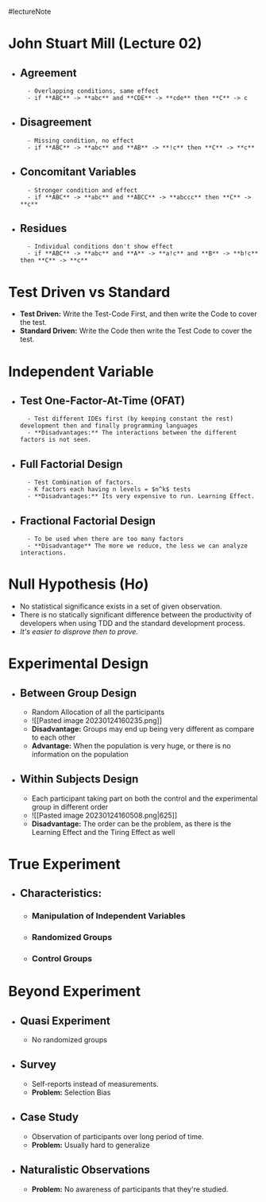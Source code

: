#lectureNote
# John Stuart Mill (Lecture 02)
- ## Agreement
		- Overlapping conditions, same effect
		- if **ABC** -> **abc** and **CDE** -> **cde** then **C** -> c
- ## Disagreement
		- Missing condition, no effect
		- if **ABC** -> **abc** and **AB** -> **!c** then **C** -> **c**
- ## Concomitant Variables
		- Stronger condition and effect
		- if **ABC** -> **abc** and **ABCC** -> **abccc** then **C** -> **c**
- ## Residues
		- Individual conditions don't show effect
		- if **ABC** -> **abc** and **A** -> **a!c** and **B** -> **b!c** then **C** -> **c**

# Test Driven vs Standard
- **Test Driven:** Write the Test-Code First, and then write the Code to cover the test.
- **Standard Driven:** Write the Code then write the Test Code to cover the test.

# Independent Variable
- ## Test One-Factor-At-Time (OFAT)
		- Test different IDEs first (by keeping constant the rest) development then and finally programming languages
		- **Disadvantages:** The interactions between the different factors is not seen.
- ## Full Factorial Design
		- Test Combination of factors.
		- K factors each having n levels = $n^k$ tests
		- **Disadvantages:** Its very expensive to run. Learning Effect.
- ## Fractional Factorial Design
		- To be used when there are too many factors
		- **Disadvantage** The more we reduce, the less we can analyze interactions.

# Null Hypothesis (H*o*)
- No statistical significance exists in a set of given observation.
- There is no statically significant difference between the productivity of developers when using TDD and the standard development process.
- *It's easier to disprove then to prove.*

# Experimental Design
- ## Between Group Design
	- Random Allocation of all the participants
	- ![[Pasted image 20230124160235.png]]
	- **Disadvantage:** Groups may end up being very different as compare to each other
	- **Advantage:** When the population is very huge, or there is no information on the population
- ## Within Subjects Design
	- Each participant taking part on both the control and the experimental group in different order
	- ![[Pasted image 20230124160508.png|625]]
	- **Disadvantage:** The order can be the problem, as there is the Learning Effect and the Tiring Effect as well

# True Experiment
- ## Characteristics:
	- ### Manipulation of Independent Variables
	- ### Randomized Groups
	- ### Control Groups

# Beyond Experiment
- ## Quasi Experiment
	- No randomized groups
- ## Survey
	- Self-reports instead of measurements.
	- **Problem:** Selection Bias
- ## Case Study
	- Observation of participants over long period of time.
	- **Problem:** Usually hard to generalize
- ## Naturalistic Observations
	- **Problem:** No awareness of participants that they're studied.